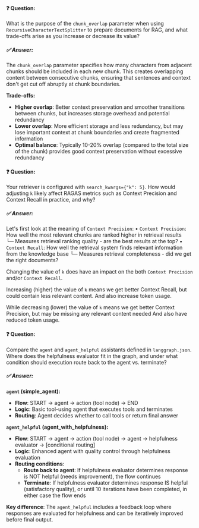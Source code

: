 #### ❓ Question:

What is the purpose of the `chunk_overlap` parameter when using `RecursiveCharacterTextSplitter` to prepare documents for RAG, and what trade-offs arise as you increase or decrease its value?

##### ✅ Answer:

The `chunk_overlap` parameter specifies how many characters from adjacent chunks should be included in each new chunk. This creates overlapping content between consecutive chunks, ensuring that sentences and context don't get cut off abruptly at chunk boundaries.

**Trade-offs:**
- **Higher overlap**: Better context preservation and smoother transitions between chunks, but increases storage overhead and potential redundancy
- **Lower overlap**: More efficient storage and less redundancy, but may lose important context at chunk boundaries and create fragmented information
- **Optimal balance**: Typically 10-20% overlap (compared to the total size of the chunk) provides good context preservation without excessive redundancy

#### ❓ Question:

Your retriever is configured with `search_kwargs={"k": 5}`. How would adjusting `k` likely affect RAGAS metrics such as Context Precision and Context Recall in practice, and why?

##### ✅ Answer:

Let's first look at the meaning of `Context Precision`:
• `Context Precision`: How well the most relevant chunks are ranked higher in retrieval results  
  └─ Measures retrieval ranking quality - are the best results at the top?
• `Context Recall`: How well the retrieval system finds relevant information from the knowledge base
  └─ Measures retrieval completeness - did we get the right documents?

Changing the value of `k` does have an impact on the both `Context Precision` and/or `Context Recall`. 

Increasing (higher) the value of `k` means we get better Context Recall, but could contain less relevant content. And also increase token usage.

While decreasing (lower) the value of `k` means we get better Context Precision, but may be missing any relevant content needed And also have reduced token usage.

#### ❓ Question:

Compare the `agent` and `agent_helpful` assistants defined in `langgraph.json`. Where does the helpfulness evaluator fit in the graph, and under what condition should execution route back to the agent vs. terminate?

##### ✅ Answer:

**`agent` (simple_agent):**
- **Flow**: START → agent → action (tool node) → END
- **Logic**: Basic tool-using agent that executes tools and terminates
- **Routing**: Agent decides whether to call tools or return final answer

**`agent_helpful` (agent_with_helpfulness):**
- **Flow**: START → agent → action (tool node) → agent → helpfulness evaluator → [conditional routing]
- **Logic**: Enhanced agent with quality control through helpfulness evaluation
- **Routing conditions**:
  - **Route back to agent**: If helpfulness evaluator determines response is NOT helpful (needs improvement), the flow continues
  - **Terminate**: If helpfulness evaluator determines response IS helpful (satisfactory quality), or until 10 iterations have been completed, in either case the flow ends

**Key difference**: The `agent_helpful` includes a feedback loop where responses are evaluated for helpfulness and can be iteratively improved before final output.
